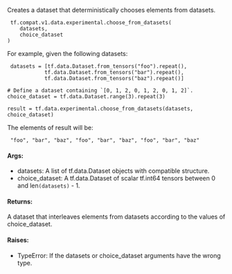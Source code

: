 Creates a dataset that deterministically chooses elements from datasets.

```
 tf.compat.v1.data.experimental.choose_from_datasets(
    datasets,
    choice_dataset
)
```
For example, given the following datasets:

```
 datasets = [tf.data.Dataset.from_tensors("foo").repeat(),
            tf.data.Dataset.from_tensors("bar").repeat(),
            tf.data.Dataset.from_tensors("baz").repeat()]

# Define a dataset containing `[0, 1, 2, 0, 1, 2, 0, 1, 2]`.
choice_dataset = tf.data.Dataset.range(3).repeat(3)

result = tf.data.experimental.choose_from_datasets(datasets, choice_dataset)
```
The elements of result will be:

```
 "foo", "bar", "baz", "foo", "bar", "baz", "foo", "bar", "baz"
```
#### Args:
- datasets: A list of tf.data.Dataset objects with compatible structure.
- choice_dataset: A tf.data.Dataset of scalar tf.int64 tensors between 0 and len`(datasets)` - 1.
#### Returns:
A dataset that interleaves elements from datasets according to the values of choice_dataset.
#### Raises:
- TypeError: If the datasets or choice_dataset arguments have the wrong type.
